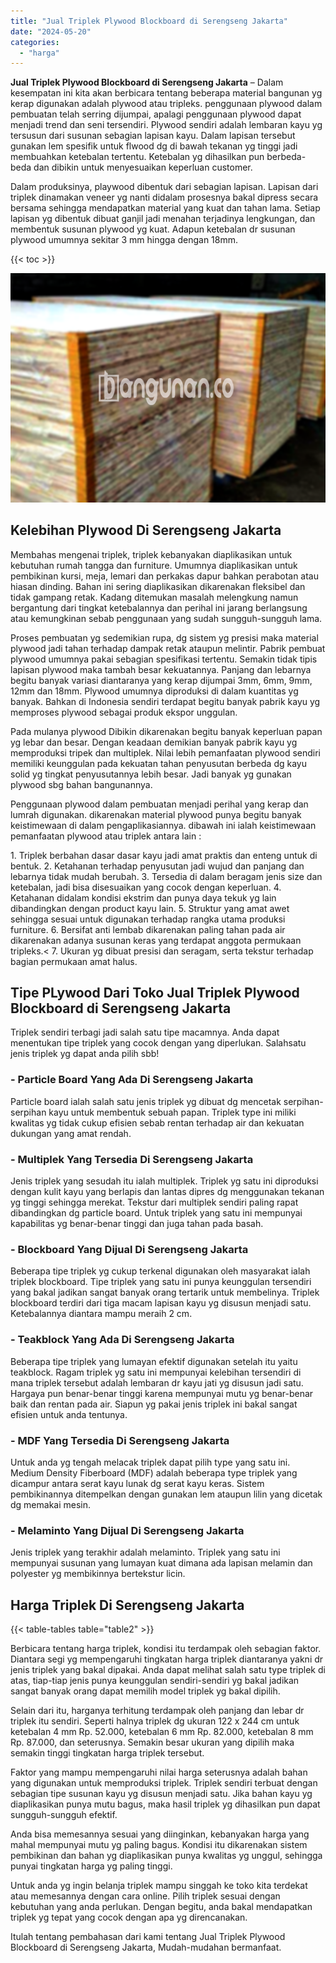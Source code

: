 ```yaml
---
title: "Jual Triplek Plywood Blockboard di Serengseng Jakarta"
date: "2024-05-20"
categories: 
  - "harga"
---
```


**Jual Triplek Plywood Blockboard di Serengseng Jakarta** – Dalam kesempatan ini kita akan berbicara tentang beberapa material bangunan yg kerap digunakan adalah plywood atau tripleks. penggunaan plywood dalam pembuatan telah serring dijumpai, apalagi penggunaan plywood dapat menjadi trend dan seni tersendiri. Plywood sendiri adalah lembaran kayu yg tersusun dari susunan sebagian lapisan kayu. Dalam lapisan tersebut gunakan lem spesifik untuk flwood dg di bawah tekanan yg tinggi jadi membuahkan ketebalan tertentu. Ketebalan yg dihasilkan pun berbeda-beda dan dibikin untuk menyesuaikan keperluan customer.

Dalam produksinya, playwood dibentuk dari sebagian lapisan. Lapisan dari triplek dinamakan veneer yg nanti didalam prosesnya bakal dipress secara bersama sehingga mendapatkan material yang kuat dan tahan lama. Setiap lapisan yg dibentuk dibuat ganjil jadi menahan terjadinya lengkungan, dan membentuk susunan plywood yg kuat. Adapun ketebalan dr susunan plywood umumnya sekitar 3 mm hingga dengan 18mm.

{{< toc >}}

![Jual Triplek Plywood Blockboard di Serengseng Jakarta](/images/jual-triplek-murah-23.png)

## Kelebihan Plywood Di Serengseng Jakarta

Membahas mengenai triplek, triplek kebanyakan diaplikasikan untuk kebutuhan rumah tangga dan furniture. Umumnya diaplikasikan untuk pembikinan kursi, meja, lemari dan perkakas dapur bahkan perabotan atau hiasan dinding. Bahan ini sering diaplikasikan dikarenakan fleksibel dan tidak gampang retak. Kadang ditemukan masalah melengkung namun bergantung dari tingkat ketebalannya dan perihal ini jarang berlangsung atau kemungkinan sebab penggunaan yang sudah sungguh-sungguh lama.

Proses pembuatan yg sedemikian rupa, dg sistem yg presisi maka material plywood jadi tahan terhadap dampak retak ataupun melintir. Pabrik pembuat plywood umumnya pakai sebagian spesifikasi tertentu. Semakin tidak tipis lapisan plywood maka tambah besar kekuatannya. Panjang dan lebarnya begitu banyak variasi diantaranya yang kerap dijumpai 3mm, 6mm, 9mm, 12mm dan 18mm. Plywood umumnya diproduksi di dalam kuantitas yg banyak. Bahkan di Indonesia sendiri terdapat begitu banyak pabrik kayu yg memproses plywood sebagai produk ekspor unggulan.

Pada mulanya plywood Dibikin dikarenakan begitu banyak keperluan papan yg lebar dan besar. Dengan keadaan demikian banyak pabrik kayu yg memproduksi tripek dan multiplek. Nilai lebih pemanfaatan plywood sendiri memiliki keunggulan pada kekuatan tahan penyusutan berbeda dg kayu solid yg tingkat penyusutannya lebih besar. Jadi banyak yg gunakan plywood sbg bahan bangunannya.

Penggunaan plywood dalam pembuatan menjadi perihal yang kerap dan lumrah digunakan. dikarenakan material plywood punya begitu banyak keistimewaan di dalam pengaplikasiannya. dibawah ini ialah keistimewaan pemanfaatan plywood atau triplek antara lain :

1\. Triplek berbahan dasar dasar kayu jadi amat praktis dan enteng untuk di bentuk. 2. Ketahanan terhadap penyusutan jadi wujud dan panjang dan lebarnya tidak mudah berubah. 3. Tersedia di dalam beragam jenis size dan ketebalan, jadi bisa disesuaikan yang cocok dengan keperluan. 4. Ketahanan didalam kondisi ekstrim dan punya daya tekuk yg lain dibandingkan dengan product kayu lain. 5. Struktur yang amat awet sehingga sesuai untuk digunakan terhadap rangka utama produksi furniture. 6. Bersifat anti lembab dikarenakan paling tahan pada air dikarenakan adanya susunan keras yang terdapat anggota permukaan tripleks.< 7. Ukuran yg dibuat presisi dan seragam, serta tekstur terhadap bagian permukaan amat halus.

## Tipe PLywood Dari Toko Jual Triplek Plywood Blockboard di Serengseng Jakarta

Triplek sendiri terbagi jadi salah satu tipe macamnya. Anda dapat menentukan tipe triplek yang cocok dengan yang diperlukan. Salahsatu jenis triplek yg dapat anda pilih sbb!

### \- Particle Board Yang Ada Di Serengseng Jakarta

Particle board ialah salah satu jenis triplek yg dibuat dg mencetak serpihan-serpihan kayu untuk membentuk sebuah papan. Triplek type ini miliki kwalitas yg tidak cukup efisien sebab rentan terhadap air dan kekuatan dukungan yang amat rendah.

### \- Multiplek Yang Tersedia Di Serengseng Jakarta

Jenis triplek yang sesudah itu ialah multiplek. Triplek yg satu ini diproduksi dengan kulit kayu yang berlapis dan lantas dipres dg menggunakan tekanan yg tinggi sehingga merekat. Tekstur dari multiplek sendiri paling rapat dibandingkan dg particle board. Untuk triplek yang satu ini mempunyai kapabilitas yg benar-benar tinggi dan juga tahan pada basah.

### \- Blockboard Yang Dijual Di Serengseng Jakarta

Beberapa tipe triplek yg cukup terkenal digunakan oleh masyarakat ialah triplek blockboard. Tipe triplek yang satu ini punya keunggulan tersendiri yang bakal jadikan sangat banyak orang tertarik untuk membelinya. Triplek blockboard terdiri dari tiga macam lapisan kayu yg disusun menjadi satu. Ketebalannya diantara mampu meraih 2 cm.

### \- Teakblock Yang Ada Di Serengseng Jakarta

Beberapa tipe triplek yang lumayan efektif digunakan setelah itu yaitu teakblock. Ragam triplek yg satu ini mempunyai kelebihan tersendiri di mana triplek tersebut adalah lembaran dr kayu jati yg disusun jadi satu. Hargaya pun benar-benar tinggi karena mempunyai mutu yg benar-benar baik dan rentan pada air. Siapun yg pakai jenis triplek ini bakal sangat efisien untuk anda tentunya.

### \- MDF Yang Tersedia Di Serengseng Jakarta

Untuk anda yg tengah melacak triplek dapat pilih type yang satu ini. Medium Density Fiberboard (MDF) adalah beberapa type triplek yang dicampur antara serat kayu lunak dg serat kayu keras. Sistem pembikinannya ditempelkan dengan gunakan lem ataupun lilin yang dicetak dg memakai mesin.

### \- Melaminto Yang Dijual Di Serengseng Jakarta

Jenis triplek yang terakhir adalah melaminto. Triplek yang satu ini mempunyai susunan yang lumayan kuat dimana ada lapisan melamin dan polyester yg membikinnya bertekstur licin.

## Harga Triplek Di Serengseng Jakarta

{{< table-tables table="table2" >}}

Berbicara tentang harga triplek, kondisi itu terdampak oleh sebagian faktor. Diantara segi yg mempengaruhi tingkatan harga triplek diantaranya yakni dr jenis triplek yang bakal dipakai. Anda dapat melihat salah satu type triplek di atas, tiap-tiap jenis punya keunggulan sendiri-sendiri yg bakal jadikan sangat banyak orang dapat memilih model triplek yg bakal dipilih.

Selain dari itu, harganya terhitung terdampak oleh panjang dan lebar dr triplek itu sendiri. Seperti halnya triplek dg ukuran 122 x 244 cm untuk ketebalan 4 mm Rp. 52.000, ketebalan 6 mm Rp. 82.000, ketebalan 8 mm Rp. 87.000, dan seterusnya. Semakin besar ukuran yang dipilih maka semakin tinggi tingkatan harga triplek tersebut.

Faktor yang mampu mempengaruhi nilai harga seterusnya adalah bahan yang digunakan untuk memproduksi triplek. Triplek sendiri terbuat dengan sebagian tipe susunan kayu yg disusun menjadi satu. Jika bahan kayu yg diaplikasikan punya mutu bagus, maka hasil triplek yg dihasilkan pun dapat sungguh-sungguh efektif.

Anda bisa memesannya sesuai yang diinginkan, kebanyakan harga yang mahal mempunyai mutu yg paling bagus. Kondisi itu dikarenakan sistem pembikinan dan bahan yg diaplikasikan punya kwalitas yg unggul, sehingga punyai tingkatan harga yg paling tinggi.

Untuk anda yg ingin belanja triplek mampu singgah ke toko kita terdekat atau memesannya dengan cara online. Pilih triplek sesuai dengan kebutuhan yang anda perlukan. Dengan begitu, anda bakal mendapatkan triplek yg tepat yang cocok dengan apa yg direncanakan.

Itulah tentang pembahasan dari kami tentang Jual Triplek Plywood Blockboard di Serengseng Jakarta, Mudah-mudahan bermanfaat.
